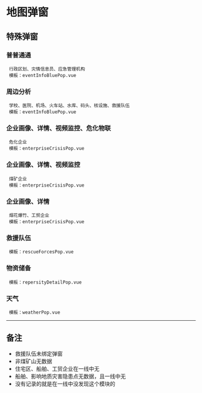 # 地图弹窗

## 特殊弹窗

### 普普通通

     行政区划、灾情信息员、应急管理机构
     模板：eventInfoBluePop.vue

### 周边分析

     学校、医院、机场、火车站、水库、码头、核设施、救援队伍
     模板：eventInfoBluePop.vue

### 企业画像、详情、视频监控、危化物联

     危化企业
     模板：enterpriseCrisisPop.vue

### 企业画像、详情、视频监控

     煤矿企业
     模板：enterpriseCrisisPop.vue

### 企业画像、详情

     烟花爆竹、工贸企业
     模板：enterpriseCrisisPop.vue

### 救援队伍
     模板：rescueForcesPop.vue
### 物资储备
     模板：repersityDetailPop.vue
### 天气
     模板：weatherPop.vue

---

## 备注

- 救援队伍未绑定弹窗
- 非煤矿山无数据
- 住宅区、船舶、工贸企业在一线中无
- 船舶、影响地质灾害隐患点无数据，且一线中无
- 没有记录的就是在一线中没发现这个模块的
